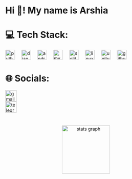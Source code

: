 <h1 align="left">Hi 👋! My name is Arshia</h1>



###


<h1 align="left">💻 Tech Stack:</h1>
  
  <div align="left">
    <img src="https://cdn.jsdelivr.net/gh/devicons/devicon/icons/python/python-original.svg" height="30" alt="python logo"  />
    <img width="12" />
    <img src="https://cdn.jsdelivr.net/gh/devicons/devicon/icons/django/django-plain.svg" height="30" alt="django logo"  />
    <img width="12" />
    <img src="https://cdn.jsdelivr.net/gh/devicons/devicon/icons/android/android-original.svg" height="30" alt="android logo"  />
    <img width="12" />
    <img src="https://cdn.jsdelivr.net/gh/devicons/devicon/icons/mysql/mysql-original.svg" height="30" alt="mysql logo"  />
    <img width="12" />
    <img src="https://cdn.jsdelivr.net/gh/devicons/devicon/icons/sqlite/sqlite-original.svg" height="30" alt="sqlite logo"  />
    <img width="12" />
    <img src="https://cdn.jsdelivr.net/gh/devicons/devicon/icons/linux/linux-original.svg" height="30" alt="linux logo"  />
    <img width="12" />
    <img src="https://cdn.jsdelivr.net/gh/devicons/devicon/icons/unity/unity-original.svg" height="30" alt="unity logo"  />
    <img width="12" />
    <img src="https://cdn.jsdelivr.net/gh/devicons/devicon/icons/github/github-original.svg" height="30" alt="github logo"  />
  </div>

  
###

<h1 align="left">🌐 Socials:</h1>

<div align="left">
  <a href="https://mail.google.com/mail/u/0/?to=pythongarayancoder@gmail.com&su=&body=&fs=1&tf=cm">
  <img src="https://img.shields.io/static/v1?message=Gmail&logo=gmail&label=&color=D14836&logoColor=white&labelColor=&style=for-the-badge" height="35" alt="gmail logo"  />
</div>
    
<div align="left">
  <a href="https://t.me/Arshia_Rabet_IR">
  <img src="https://img.shields.io/static/v1?message=Telegram&logo=telegram&label=&color=2CA5E0&logoColor=white&labelColor=&style=for-the-badge" height="35" alt="telegram logo"  />
</div>


###



<br clear="both">

<div align="center">
  <img src="https://github-readme-stats.vercel.app/api?username=pythongarayan&hide_title=false&hide_rank=false&show_icons=true&include_all_commits=true&count_private=true&disable_animations=false&theme=dracula&locale=en&hide_border=false" height="150" alt="stats graph"  />
</div>



###

